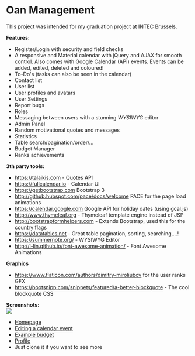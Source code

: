 # Oan Management
This project was intended for my graduation project at INTEC Brussels.

**Features:**
- Register/Login with security and field checks
- A responsive and Material calendar with jQuery and AJAX for smooth control. Also comes with Google Calendar (API) events.
  Events can be added, edited, deleted and coloured!
- To-Do's (tasks can also be seen in the calendar)
- Contact list
- User list
- User profiles and avatars
- User Settings
- Report bugs
- Roles
- Messaging between users with a stunning _WYSIWYG_ editor
- Admin Panel
- Random motivational quotes and messages
- Statistics
- Table search/pagination/order/...
- Budget Manager
- Ranks achievements

**3th party tools:**
- https://talaikis.com - Quotes API
- https://fullcalendar.io - Calendar UI
- https://getbootstrap.com Bootstrap 3
- http://github.hubspot.com/pace/docs/welcome PACE for the page
load animations
- https://calendar.google.com Google API for holiday dates (using gcal.js)
- http://www.thymeleaf.org - Thymeleaf template engine instead of JSP
- http://bootstrapformhelpers.com - Extends Bootstrap, used this for the country flags
- https://datatables.net - Great table pagination, sorting, searching,...!
- https://summernote.org/ - WYSIWYG Editor
- http://l-lin.github.io/font-awesome-animation/ - Font Awesome Animations

**Graphics**
- https://www.flaticon.com/authors/dimitry-miroliubov for the user ranks GFX
- https://bootsnipp.com/snippets/featured/a-better-blockquote - The cool blockquote CSS


**Screenshots:**
<br/><img src="https://i.imgur.com/1hcZhIq.png"/>

- [Homepage](https://i.imgur.com/1hcZhIq.png)
- [Editing a calendar event](https://i.imgur.com/GONgR0Y.png)
- [Example budget](https://i.imgur.com/c1ZdUHB.png)
- [Profile](https://i.imgur.com/sxXLfY9.png)
- Just clone it if you want to see more